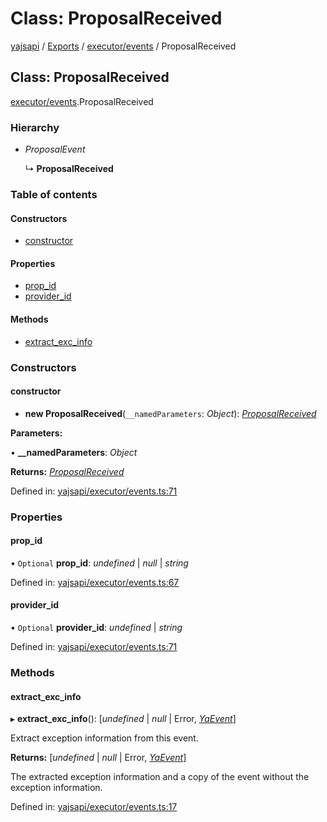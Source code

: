 # Class: ProposalReceived

[yajsapi](../yajsapi.md) / [Exports](../modules/) / [executor/events](../modules/executor_events.md) / ProposalReceived

## Class: ProposalReceived

[executor/events](../modules/executor_events.md).ProposalReceived

### Hierarchy

* _ProposalEvent_

  ↳ **ProposalReceived**

### Table of contents

#### Constructors

* [constructor](executor_events.proposalreceived.md#constructor)

#### Properties

* [prop\_id](executor_events.proposalreceived.md#prop_id)
* [provider\_id](executor_events.proposalreceived.md#provider_id)

#### Methods

* [extract\_exc\_info](executor_events.proposalreceived.md#extract_exc_info)

### Constructors

#### constructor

+ **new ProposalReceived**\(`__namedParameters`: _Object_\): [_ProposalReceived_](executor_events.proposalreceived.md)

**Parameters:**

• **\_\_namedParameters**: _Object_

**Returns:** [_ProposalReceived_](executor_events.proposalreceived.md)

Defined in: [yajsapi/executor/events.ts:71](https://github.com/golemfactory/yajsapi/blob/289a25a/yajsapi/executor/events.ts#L71)

### Properties

#### prop\_id

• `Optional` **prop\_id**: _undefined_ \| _null_ \| _string_

Defined in: [yajsapi/executor/events.ts:67](https://github.com/golemfactory/yajsapi/blob/289a25a/yajsapi/executor/events.ts#L67)

#### provider\_id

• `Optional` **provider\_id**: _undefined_ \| _string_

Defined in: [yajsapi/executor/events.ts:71](https://github.com/golemfactory/yajsapi/blob/289a25a/yajsapi/executor/events.ts#L71)

### Methods

#### extract\_exc\_info

▸ **extract\_exc\_info**\(\): \[_undefined_ \| _null_ \| Error, [_YaEvent_](executor_events.yaevent.md)\]

Extract exception information from this event.

**Returns:** \[_undefined_ \| _null_ \| Error, [_YaEvent_](executor_events.yaevent.md)\]

The extracted exception information and a copy of the event without the exception information.

Defined in: [yajsapi/executor/events.ts:17](https://github.com/golemfactory/yajsapi/blob/289a25a/yajsapi/executor/events.ts#L17)

